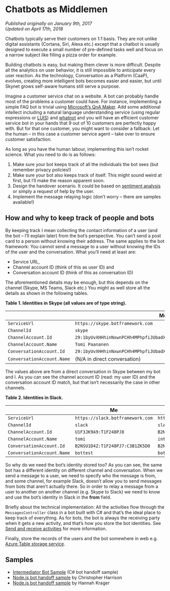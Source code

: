 # Chatbots as Middlemen #

*Published originally on January 9th, 2017*<br />
*Updated on April 17th, 2018*

Chatbots typically serve their customers on 1:1 basis. They are not unlike digital assistants
(Cortana, Siri, Alexa etc.) except that a chatbot is usually designed to execute a small number of
pre-defined tasks well and focus on a narrow subject like filling a pizza order for example.

Building chatbots is easy, but making them clever is more difficult. Despite all the analytics on
user behavior, it is still impossible to anticipate every user reaction. As the technology,
Conversation as a Platform (CaaP), evolves, creating more intelligent bots becomes easier and
easier, but until Skynet grows self-aware humans still serve a purpose.

Imagine a customer service chat on a website. A bot can probably handle most of the problems a
customer could have. For instance, implementing a simple FAQ bot is trivial using
[Microsoft’s QnA Maker](https://qnamaker.ai/). Add some additional intellect including
a natural language understanding service (using regular expressions or [LUIS](https://www.luis.ai/))
and [whatnot](https://azure.microsoft.com/en-us/services/cognitive-services/) and you will have an
efficient customer service bot in your hands that 9 out of 10 customers are perfectly happy with.
But for that one customer, you might want to consider a fallback: Let the human – in this case a
customer service agent – take over to ensure customer satisfaction.

As long as you have the human labour, implementing this isn’t rocket science. What you need to do
is as follows:

1. Make sure your bot keeps track of all the individuals the bot sees (but remember privacy
   policies!)
2. Make sure your bot also keeps track of itself. This might sound weird at first, but I’ll make the
   reason apparent soon.
3. Design the handover scenario. It could be based on
   [sentiment analysis](https://azure.microsoft.com/en-us/services/cognitive-services/text-analytics/)
   or simply a request of help by the user.
4. Implement the message relaying logic (don’t worry – there are samples available!)

## How and why to keep track of people and bots ##

By keeping track I mean collecting the contact information of a user (and the bot – I’ll explain
later) from the bot’s perspective. You can’t send a post card to a person without knowing their
address. The same applies to the bot framework: You cannot send a message to a user without knowing
the IDs of the user and the conversation. What you’ll need at least are:

* Service URL,
* Channel account ID (think of this as user ID) and
* Conversation account ID (think of this as conversation ID)

The aforementioned details may be enough, but this depends on the channel (Skype, MS Teams, Slack
etc.) You might as well store all the details as shown in the following tables.

**Table 1. Identities in Skype (all values are of type string).**

|                            | **Me**                                                                 | **Bot**                                                                |
| -------------------------- | ---------------------------------------------------------------------- | ---------------------------------------------------------------------- |
| `ServiceUrl`               | `https://skype.botframework.com`                                       | `https://skype.botframework.com`                                       |
| `ChannelId`                | `skype`                                                                | `skype`                                                                |
| `ChannelAccount.Id`        | `29:1byUvXHHhinNxwnPCHh4MPhpfiJUbadX_Y3_sTkBspdiSke8sX_Ps6riTYRVez5jT` | `28:f99fa2c3-8834-418e-b293-039205238055`                              |
| `ChannelAccount.Name`      | `Tomi Paananen`                                                        | `Intermediator Bot Sample`                                             |
| `ConversationAccount.Id`   | `29:1byUvXHHhinNxwnPCHh4MPhpfiJUbadX_Y3_sTkBspdiSke8sX_Ps6riTYRVez5jT` | `29:1byUvXHHhinNxwnPCHh4MPhpfiJUbadX_Y3_sTkBspdiSke8sX_Ps6riTYRVez5jT` |
| `ConversationAccount.Name` | (N/A in direct conversation)                                           | (N/A in direct conversation)                                           |

The values above are from a direct conversation in Skype between my bot and I. As you can see the
channel account ID (read: my user ID) and the conversation account ID match, but that isn’t
necessarily the case in other channels.

**Table 2. Identities in Slack.**

|                            | **Me**                                                                 | **Bot**                                                                |
| -------------------------- | ---------------------------------------------------------------------- | ---------------------------------------------------------------------- |
| `ServiceUrl`               | `https://slack.botframework.com`                                       | `https://slack.botframework.com`                                       |
| `ChannelId`                | `slack`                                                                | `slack`                                                                |
| `ChannelAccount.Id`        | `U1F3JK9A9:T1F248PJ8`                                                  | `B2NSU1D4Z:T1F248PJ8`                                                  |
| `ChannelAccount.Name`      | `tomi`                                                                 | `intermediatorbot`                                                     |
| `ConversationAccount.Id`   | `B2NSU1D4Z:T1F248PJ7:C3B1ZK5D0`                                        | `B2NSU1D4Z:T1F248PJ7:C3B1ZK5D0`                                        |
| `ConversationAccount.Name` | `bottest`                                                              | `bottest`                                                              |

So why do we need the bot’s identity stored too? As you can see, the same bot has a different
identity on different channel and conversation. When we send a message to a user, we need to specify
who the message is from, and some channel, for example Slack, doesn’t allow you to send messages
from bots that aren’t actually there. So in order to relay a message from a user to another on
another channel (e.g. Skype to Slack) we need to know and use the bot’s identity in Slack in the
**from** field.

Briefly about the technical implementation: All the activities flow through the `MessagesController`
class in a bot built with C# and that’s the ideal place to keep track of everything. As for bots,
the bot is always the receiving party when it gets a new activity, and that’s how you store the bot
identities. See [Send and receive activities](https://docs.microsoft.com/en-us/azure/bot-service/dotnet/bot-builder-dotnet-connector) for more information.

Finally, store the records of the users and the bot somewhere in web e.g.
[Azure Table storage service](https://azure.microsoft.com/en-us/services/storage/tables/).

## Samples ##

* [Intermediator Bot Sample](https://github.com/tompaana/intermediator-bot-sample) (C# bot handoff sample)
* [Node.js bot handoff sample](https://github.com/GeekTrainer/botframework-v4-handoff) by Christopher Harrison
* [Node.js bot handoff sample](https://github.com/palindromed/Bot-HandOff) by Hannah Krager
